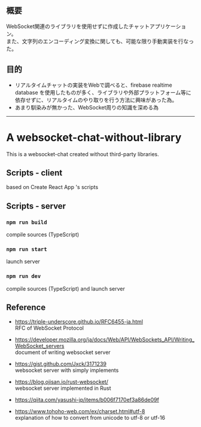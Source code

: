 ## 概要
WebSocket関連のライブラリを使用せずに作成したチャットアプリケーション。  
また、文字列のエンコーディング変換に関しても、可能な限り手動実装を行なった。

## 目的
- リアルタイムチャットの実装をWebで調べると、firebase realtime database を使用したものが多く、ライブラリや外部プラットフォーム等に依存せずに、リアルタイムのやり取りを行う方法に興味があった為。
- あまり馴染みが無かった、WebSocket周りの知識を深める為

---

# A websocket-chat-without-library

This is a websocket-chat created without third-party libraries.

## Scripts - client

based on Create React App 's scripts

## Scripts - server

### `npm run build`

compile sources (TypeScript)

### `npm run start`

launch server

### `npm run dev`

compile sources (TypeScript) and launch server

## Reference

- https://triple-underscore.github.io/RFC6455-ja.html  
  RFC of WebSocket Protocol

- https://developer.mozilla.org/ja/docs/Web/API/WebSockets_API/Writing_WebSocket_servers  
  document of writing websocket server

- https://gist.github.com/Jxck/3171239  
  websocket server with simply implements

- https://blog.ojisan.io/rust-websocket/  
  websocket server implemented in Rust

- https://qiita.com/yasushi-jp/items/b006f7170ef3a86de09f  
- https://www.tohoho-web.com/ex/charset.html#utf-8  
  explanation of how to convert from unicode to utf-8 or utf-16
